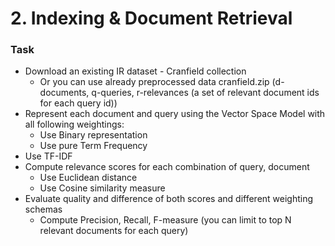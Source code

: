 # 2. Indexing & Document Retrieval
### Task

+ Download an existing IR dataset - Cranfield collection
  + Or you can use already preprocessed data cranfield.zip (d-documents, q-queries, r-relevances (a set of relevant document ids for each query id))
+ Represent each document and query using the Vector Space Model with all following weightings:
  + Use Binary representation
  + Use pure Term Frequency
 + Use TF-IDF
+ Compute relevance scores for each combination of query, document
  + Use Euclidean distance
  + Use Cosine similarity measure
+ Evaluate quality and difference of both scores and different weighting schemas
  + Compute Precision, Recall, F-measure (you can limit to top N relevant documents for each query)
